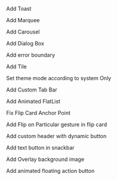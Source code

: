 Add Toast

Add Marquee

Add Carousel

Add Dialog Box

Add error boundary

Add Tile

Set theme mode according to system Only

Add Custom Tab Bar

Add Animated FlatList

Fix Flip Card Anchor Point

Add Flip on Particular gesture in flip card

Add custom header with dynamic button

Add text button in snackbar

Add Overlay background image

Add animated floating action button
